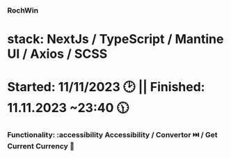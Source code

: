 ### RochWin

# stack: NextJs / TypeScript / Mantine UI / Axios / SCSS 
# Started: 11/11/2023 🕑 || Finished: 11.11.2023 ~23:40 🕦

### Functionality: :accessibility Accessibility / Convertor ⏭️ / Get Current Currency 💱
